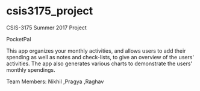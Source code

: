 # csis3175_project
CSIS-3175 Summer 2017 Project

PocketPal

This app organizes your monthly activities, and allows users to add their spending as well as notes and check-lists, to give an overview of the users' activities. The app also generates various charts to demonstrate the users' monthly spendings.

Team Members: Nikhil ,Pragya ,Raghav